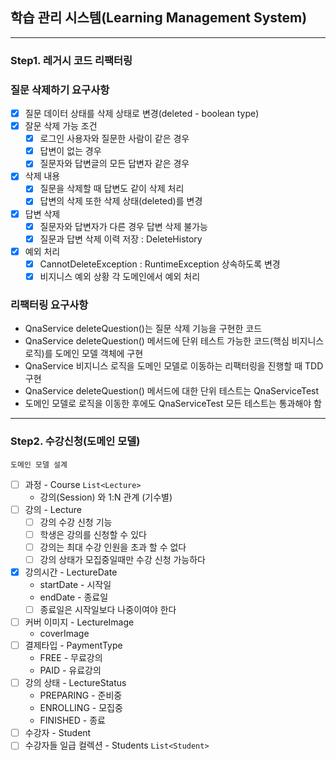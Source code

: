 ## 학습 관리 시스템(Learning Management System)

---

### Step1. 레거시 코드 리팩터링
### 질문 삭제하기 요구사항
- [X] 질문 데이터 상태를 삭제 상태로 변경(deleted - boolean type)
- [X] 잘문 삭제 가능 조건 
  - [X] 로그인 사용자와 질문한 사람이 같은 경우
  - [X] 답변이 없는 경우
  - [X] 질문자와 답변글의 모든 답변자 같은 경우
- [X] 삭제 내용
  - [X] 질문을 삭제할 때 답변도 같이 삭제 처리
  - [X] 답변의 삭제 또한 삭제 상태(deleted)를 변경
- [X] 답변 삭제
  - [X] 질문자와 답변자가 다른 경우 답변 삭제 불가능
  - [X] 질문과 답변 삭제 이력 저장 : DeleteHistory
- [X] 예외 처리
  - [X] CannotDeleteException : RuntimeException 상속하도록 변경
  - [X] 비지니스 예외 상황 각 도메인에서 예외 처리 

### 리팩터링 요구사항
- QnaService deleteQuestion()는 질문 삭제 기능을 구현한 코드
- QnaService deleteQuestion() 메서드에 단위 테스트 가능한 코드(핵심 비지니스 로직)를 도메인 모델 객체에 구현
- QnaService 비지니스 로직을 도메인 모델로 이동하는 리팩터링을 진행할 때 TDD 구현
- QnaService deleteQuestion() 메서드에 대한 단위 테스트는 QnaServiceTest
- 도메인 모델로 로직을 이동한 후에도 QnaServiceTest 모든 테스트는 통과해야 함

---

### Step2. 수강신청(도메인 모델)
`도메인 모델 설계`
- [ ] 과정 - Course  `List<Lecture>`
  - 강의(Session) 와 1:N 관계 (기수별)
- [ ] 강의 - Lecture
  - [ ] 강의 수강 신청 기능
  - [ ] 학생은 강의를 신청할 수 있다
  - [ ] 강의는 최대 수강 인원을 초과 할 수 없다
  - [ ] 강의 상태가 모집중일때만 수강 신청 가능하다
- [X] 강의시간 - LectureDate
  - startDate - 시작일
  - endDate - 종료일
  - [ ] 종료일은 시작일보다 나중이여야 한다
- [ ] 커버 이미지 - LectureImage 
  - coverImage
- [ ] 결제타입 - PaymentType
  - FREE - 무료강의
  - PAID - 유료강의
- [ ] 강의 상태 - LectureStatus  
  - PREPARING - 준비중
  - ENROLLING - 모집중
  - FINISHED - 종료
- [ ] 수강자 - Student 
- [ ] 수강자들 일급 컬렉션 - Students `List<Student>`